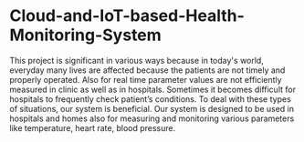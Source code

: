 # Cloud-and-IoT-based-Health-Monitoring-System
This project is significant in various ways because in today's world, everyday many lives are affected because the patients are not timely and properly operated. Also for real time parameter values are not efficiently measured in clinic as well as in hospitals. Sometimes it becomes difficult for hospitals to frequently check patient’s conditions. To deal with these types of situations, our system is beneficial. Our system is designed to be used in hospitals and homes also for measuring and monitoring various parameters like temperature, heart rate, blood pressure. 
